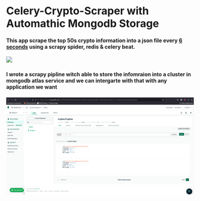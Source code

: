 # Celery-Crypto-Scraper with Automathic Mongodb Storage
<h4>
This app scrape the top 50s crypto information into a json file every <b><u>6 seconds</u></b> using a scrapy spider, redis & celery beat.</h4>  

![](https://github.com/HamedPoorgholam/Celery-Crypto-Scraper/blob/master/gif/crypto.gif)

<h4> I wrote a scrapy pipline witch able to store the infomraion into a cluster in mongodb atlas service and we can intergarte with that with any application we want <h4>

  
<img src="screenshots/0.1.png" width='1200' heigth='650'>  
  
  
